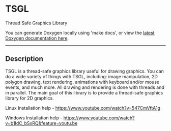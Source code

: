 TSGL
====

Thread Safe Graphics Library

You can generate Doxygen locally using 'make docs', or view the [latest Doxygen documentation here](http://calvin-cs.github.io/TSGL/annotated.html).

------------
Description
------------
TSGL is a thread-safe graphics library useful for drawing graphics. You can do a wide variety of things with TSGL, including: image manipulation, 2D polygon drawing, text rendering, animations with keyboard and/or mouse events, and much more. All drawing and rendering is done with threads and in parallel. The main goal of this library is to provide a thread-safe graphics library for 2D graphics.   


Linux Installation help - https://www.youtube.com/watch?v=547CmVftA1g

Windows Installation help - https://www.youtube.com/watch?v=b1IdC_bSxRQ&feature=youtu.be
